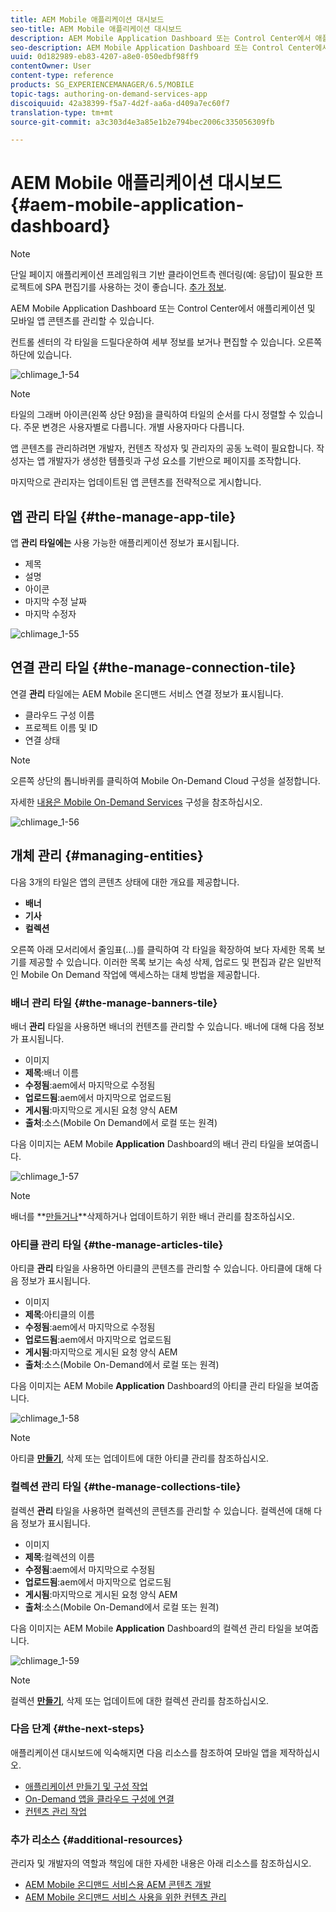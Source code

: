 ```yaml
---
title: AEM Mobile 애플리케이션 대시보드
seo-title: AEM Mobile 애플리케이션 대시보드
description: AEM Mobile Application Dashboard 또는 Control Center에서 애플리케이션 및 모바일 앱 콘텐츠를 관리할 수 있습니다. 자세한 내용은 이 페이지를 참조하십시오.
seo-description: AEM Mobile Application Dashboard 또는 Control Center에서 애플리케이션 및 모바일 앱 콘텐츠를 관리할 수 있습니다. 자세한 내용은 이 페이지를 참조하십시오.
uuid: 0d182989-eb83-4207-a8e0-050edbf98ff9
contentOwner: User
content-type: reference
products: SG_EXPERIENCEMANAGER/6.5/MOBILE
topic-tags: authoring-on-demand-services-app
discoiquuid: 42a38399-f5a7-4d2f-aa6a-d409a7ec60f7
translation-type: tm+mt
source-git-commit: a3c303d4e3a85e1b2e794bec2006c335056309fb

---
```



# AEM Mobile 애플리케이션 대시보드 {#aem-mobile-application-dashboard}

>[!NOTE]
>
>단일 페이지 애플리케이션 프레임워크 기반 클라이언트측 렌더링(예: 응답)이 필요한 프로젝트에 SPA 편집기를 사용하는 것이 좋습니다. [추가 정보](/help/sites-developing/spa-overview.md).

AEM Mobile Application Dashboard 또는 Control Center에서 애플리케이션 및 모바일 앱 콘텐츠를 관리할 수 있습니다.

컨트롤 센터의 각 타일을 드릴다운하여 세부 정보를 보거나 편집할 수 있습니다. 오른쪽 하단에 있습니다.

![chlimage_1-54](assets/chlimage_1-54.png)

>[!NOTE]
>
>타일의 그래버 아이콘(왼쪽 상단 9점)을 클릭하여 타일의 순서를 다시 정렬할 수 있습니다. 주문 변경은 사용자별로 다릅니다. 개별 사용자마다 다릅니다.

앱 콘텐츠를 관리하려면 개발자, 컨텐츠 작성자 및 관리자의 공동 노력이 필요합니다. 작성자는 앱 개발자가 생성한 템플릿과 구성 요소를 기반으로 페이지를 조작합니다.

마지막으로 관리자는 업데이트된 앱 콘텐츠를 전략적으로 게시합니다.

## 앱 관리 타일 {#the-manage-app-tile}

앱 **관리 타일에는** 사용 가능한 애플리케이션 정보가 표시됩니다.

* 제목
* 설명
* 아이콘
* 마지막 수정 날짜
* 마지막 수정자

![chlimage_1-55](assets/chlimage_1-55.png)

## 연결 관리 타일 {#the-manage-connection-tile}

연결 **관리** 타일에는 AEM Mobile 온디맨드 서비스 연결 정보가 표시됩니다.

* 클라우드 구성 이름
* 프로젝트 이름 및 ID
* 연결 상태

>[!NOTE]
>
>오른쪽 상단의 톱니바퀴를 클릭하여 Mobile On-Demand Cloud 구성을 설정합니다.
>
>자세한 [내용은 Mobile On-Demand Services](/help/mobile/mobile-on-demand-associating-an-on-demand-app-to-cloud-configuration.md) 구성을 참조하십시오.

![chlimage_1-56](assets/chlimage_1-56.png)

## 개체 관리 {#managing-entities}

다음 3개의 타일은 앱의 콘텐츠 상태에 대한 개요를 제공합니다.

* **배너**
* **기사**
* **컬렉션**

오른쪽 아래 모서리에서 줄임표(...)를 클릭하여 각 타일을 확장하여 보다 자세한 목록 보기를 제공할 수 있습니다. 이러한 목록 보기는 속성 삭제, 업로드 및 편집과 같은 일반적인 Mobile On Demand 작업에 액세스하는 대체 방법을 제공합니다.

### 배너 관리 타일 {#the-manage-banners-tile}

배너 **관리** 타일을 사용하면 배너의 컨텐츠를 관리할 수 있습니다. 배너에 대해 다음 정보가 표시됩니다.

* 이미지
* **제목**:배너 이름
* **수정됨**:aem에서 마지막으로 수정됨
* **업로드됨**:aem에서 마지막으로 업로드됨
* **게시됨**:마지막으로 게시된 요청 양식 AEM
* **출처**:소스(Mobile On Demand에서 로컬 또는 원격)

다음 이미지는 AEM Mobile **Application** Dashboard의 배너 관리 타일을 보여줍니다.

![chlimage_1-57](assets/chlimage_1-57.png)

>[!NOTE]
>
>배너를 **[만들거나](/help/mobile/mobile-on-demand-managing-banners.md)**삭제하거나 업데이트하기 위한 배너 관리를 참조하십시오.

### 아티클 관리 타일 {#the-manage-articles-tile}

아티클 **관리** 타일을 사용하면 아티클의 콘텐츠를 관리할 수 있습니다. 아티클에 대해 다음 정보가 표시됩니다.

* 이미지
* **제목**:아티클의 이름
* **수정됨**:aem에서 마지막으로 수정됨
* **업로드됨**:aem에서 마지막으로 업로드됨
* **게시됨**:마지막으로 게시된 요청 양식 AEM
* **출처**:소스(Mobile On-Demand에서 로컬 또는 원격)

다음 이미지는 AEM Mobile **Application** Dashboard의 아티클 관리 타일을 보여줍니다.

![chlimage_1-58](assets/chlimage_1-58.png)

>[!NOTE]
>
>아티클 [**만들기&#x200B;**](/help/mobile/mobile-on-demand-managing-articles.md), 삭제 또는 업데이트에 대한 아티클 관리를 참조하십시오.

### 컬렉션 관리 타일 {#the-manage-collections-tile}

컬렉션 **관리** 타일을 사용하면 컬렉션의 콘텐츠를 관리할 수 있습니다. 컬렉션에 대해 다음 정보가 표시됩니다.

* 이미지
* **제목**:컬렉션의 이름
* **수정됨**:aem에서 마지막으로 수정됨
* **업로드됨**:aem에서 마지막으로 업로드됨
* **게시됨**:마지막으로 게시된 요청 양식 AEM
* **출처**:소스(Mobile On-Demand에서 로컬 또는 원격)

다음 이미지는 AEM Mobile **Application** Dashboard의 컬렉션 관리 타일을 보여줍니다.

![chlimage_1-59](assets/chlimage_1-59.png)

>[!NOTE]
>
>컬렉션 **[만들기](/help/mobile/mobile-on-demand-managing-collections.md)**, 삭제 또는 업데이트에 대한 컬렉션 관리를 참조하십시오.

### 다음 단계 {#the-next-steps}

애플리케이션 대시보드에 익숙해지면 다음 리소스를 참조하여 모바일 앱을 제작하십시오.

* [애플리케이션 만들기 및 구성 작업](/help/mobile/mobile-apps-ondemand-application-create-configure-action.md)
* [On-Demand 앱을 클라우드 구성에 연결](/help/mobile/mobile-on-demand-associating-an-on-demand-app-to-cloud-configuration.md)
* [컨텐츠 관리 작업](/help/mobile/mobile-apps-ondemand-manage-content-ondemand.md)

### 추가 리소스 {#additional-resources}

관리자 및 개발자의 역할과 책임에 대한 자세한 내용은 아래 리소스를 참조하십시오.

* [AEM Mobile 온디맨드 서비스용 AEM 콘텐츠 개발](/help/mobile/aem-mobile-on-demand.md)
* [AEM Mobile 온디맨드 서비스 사용을 위한 컨텐츠 관리](/help/mobile/aem-mobile.md)

